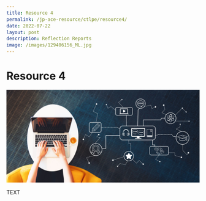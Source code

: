 ```yaml
---
title: Resource 4
permalink: /jp-ace-resource/ctlpe/resource4/
date: 2022-07-22
layout: post
description: Reflection Reports
image: /images/129406156_ML.jpg
---
```

# Resource 4
![](/images/124461502_ML.jpg)


TEXT